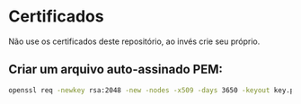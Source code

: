 
# Certificados

Não use os certificados deste repositório, ao invés crie seu próprio.


## Criar um arquivo auto-assinado PEM:

```bash
openssl req -newkey rsa:2048 -new -nodes -x509 -days 3650 -keyout key.pem -out cert.pem
```
